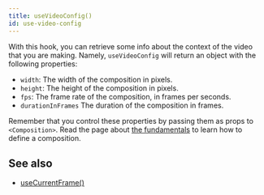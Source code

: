 ```yaml
---
title: useVideoConfig()
id: use-video-config
---
```


With this hook, you can retrieve some info about the context of the video that you are making.
Namely, `useVideoConfig` will return an object with the following properties:

- `width`: The width of the composition in pixels.
- `height`: The height of the composition in pixels.
- `fps`: The frame rate of the composition, in frames per seconds.
- `durationInFrames` The duration of the composition in frames.

Remember that you control these properties by passing them as props to `<Composition>`. Read the page about [the fundamentals](/docs/the-fundamentals) to learn how to define a composition.

## See also

- [useCurrentFrame()](/docs/use-current-frame)
